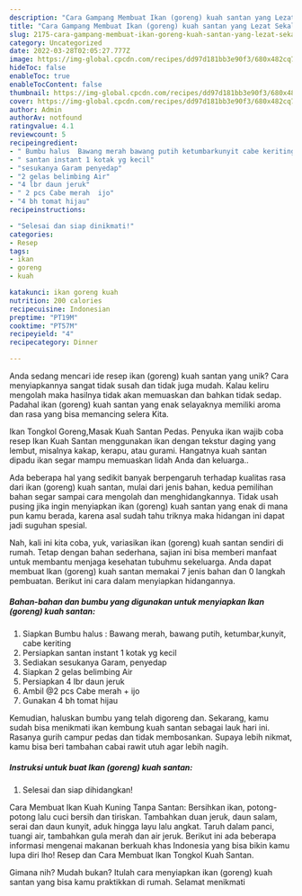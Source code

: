 ```yaml
---
description: "Cara Gampang Membuat Ikan (goreng) kuah santan yang Lezat Sekali"
title: "Cara Gampang Membuat Ikan (goreng) kuah santan yang Lezat Sekali"
slug: 2175-cara-gampang-membuat-ikan-goreng-kuah-santan-yang-lezat-sekali
category: Uncategorized
date: 2022-03-28T02:05:27.777Z
image: https://img-global.cpcdn.com/recipes/dd97d181bb3e90f3/680x482cq70/ikan-goreng-kuah-santan-foto-resep-utama.jpg
hideToc: false
enableToc: true
enableTocContent: false
thumbnail: https://img-global.cpcdn.com/recipes/dd97d181bb3e90f3/680x482cq70/ikan-goreng-kuah-santan-foto-resep-utama.jpg
cover: https://img-global.cpcdn.com/recipes/dd97d181bb3e90f3/680x482cq70/ikan-goreng-kuah-santan-foto-resep-utama.jpg
author: Admin
authorAv: notfound
ratingvalue: 4.1
reviewcount: 5
recipeingredient:
- " Bumbu halus  Bawang merah bawang putih ketumbarkunyit cabe keriting"
- " santan instant 1 kotak yg kecil"
- "sesukanya Garam penyedap"
- "2 gelas belimbing Air"
- "4 lbr daun jeruk"
- " 2 pcs Cabe merah  ijo"
- "4 bh tomat hijau"
recipeinstructions:

- "Selesai dan siap dinikmati!"
categories:
- Resep
tags:
- ikan
- goreng
- kuah

katakunci: ikan goreng kuah 
nutrition: 200 calories
recipecuisine: Indonesian
preptime: "PT19M"
cooktime: "PT57M"
recipeyield: "4"
recipecategory: Dinner

---
```





Anda sedang mencari ide resep ikan (goreng) kuah santan yang unik? Cara menyiapkannya sangat tidak susah dan tidak juga mudah. Kalau keliru mengolah maka hasilnya tidak akan memuaskan dan bahkan tidak sedap. Padahal ikan (goreng) kuah santan yang enak selayaknya memiliki aroma dan rasa yang bisa memancing selera Kita.





Ikan Tongkol Goreng,Masak Kuah Santan Pedas. Penyuka ikan wajib coba resep Ikan Kuah Santan menggunakan ikan dengan tekstur daging yang lembut, misalnya kakap, kerapu, atau gurami. Hangatnya kuah santan dipadu ikan segar mampu memuaskan lidah Anda dan keluarga..

Ada beberapa hal yang sedikit banyak berpengaruh terhadap kualitas rasa dari ikan (goreng) kuah santan, mulai dari jenis bahan, kedua pemilihan bahan segar sampai cara mengolah dan menghidangkannya. Tidak usah pusing jika ingin menyiapkan ikan (goreng) kuah santan yang enak di mana pun kamu berada, karena asal sudah tahu triknya maka hidangan ini dapat jadi suguhan spesial.






Nah, kali ini kita coba, yuk, variasikan ikan (goreng) kuah santan sendiri di rumah. Tetap dengan bahan sederhana, sajian ini bisa memberi manfaat untuk membantu menjaga kesehatan tubuhmu sekeluarga. Anda dapat membuat Ikan (goreng) kuah santan memakai 7 jenis bahan dan 0 langkah pembuatan. Berikut ini cara dalam menyiapkan hidangannya.

<!--inarticleads1-->

##### Bahan-bahan dan bumbu yang digunakan untuk menyiapkan Ikan (goreng) kuah santan:

1. Siapkan  Bumbu halus : Bawang merah, bawang putih, ketumbar,kunyit, cabe keriting
1. Persiapkan  santan instant 1 kotak yg kecil
1. Sediakan sesukanya Garam, penyedap
1. Siapkan 2 gelas belimbing Air
1. Persiapkan 4 lbr daun jeruk
1. Ambil  @2 pcs Cabe merah + ijo
1. Gunakan 4 bh tomat hijau


Kemudian, haluskan bumbu yang telah digoreng dan. Sekarang, kamu sudah bisa menikmati ikan kembung kuah santan sebagai lauk hari ini. Rasanya gurih campur pedas dan tidak membosankan. Supaya lebih nikmat, kamu bisa beri tambahan cabai rawit utuh agar lebih nagih. 

<!--inarticleads2-->

##### Instruksi untuk buat Ikan (goreng) kuah santan:


1. Selesai dan siap dihidangkan!

Cara Membuat Ikan Kuah Kuning Tanpa Santan: Bersihkan ikan, potong-potong lalu cuci bersih dan tiriskan. Tambahkan duan jeruk, daun salam, serai dan daun kunyit, aduk hingga layu lalu angkat. Taruh dalam panci, tuangi air, tambahkan gula merah dan air jeruk. Berikut ini ada beberapa informasi mengenai makanan berkuah khas Indonesia yang bisa bikin kamu lupa diri lho! Resep dan Cara Membuat Ikan Tongkol Kuah Santan. 

Gimana nih? Mudah bukan? Itulah cara menyiapkan ikan (goreng) kuah santan yang bisa kamu praktikkan di rumah. Selamat menikmati
